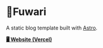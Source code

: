# 🍥Fuwari

A static blog template built with [Astro](https://astro.build).

[**🖥️ Website (Vercel)**](https://cgd-blog-jose.vercel.app/) 